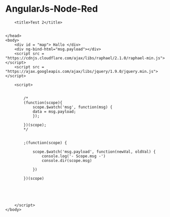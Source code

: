 # AngularJs-Node-Red

<!DOCTYPE html>
<html>
	<head>
		<meta charset="utf-8" >
		<meta name = "autor" content ="hebu97">
        <meta http-equiv = "refresh" content ="1000">
		
		<title>Test 2</title>
		
		
	</head>
	<body>
		<div id = "map"> Hallo </div>
		<div ng-bind-html="msg.payload"></div>
		<script src = "https://cdnjs.cloudflare.com/ajax/libs/raphael/2.1.0/raphael-min.js"> </script>
		<script src = "https://ajax.googleapis.com/ajax/libs/jquery/1.9.0/jquery.min.js"> </script>
		
		<script>
			
			
			/*
			(function(scope){
                scope.$watch('msg', function(msg) {
                data = msg.payload;
                });
 
            })(scope);
			*/
			
			
            ;(function(scope) {
                
                scope.$watch('msg.payload', function(newVal, oldVal) {
                    console.log('- Scope.msg -')
                    console.dir(scope.msg)
                    
                })
            
            })(scope)
			
			
		    
			
			
		</script>		
	</body>
</html>
